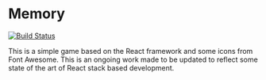 Memory
======

[![Build Status](https://secure.travis-ci.org/stephanedaviet/memory.svg?branch=master)](http://travis-ci.org/#!/stephanedaviet/memory)

This is a simple game based on the React framework and some icons from Font
Awesome. This is an ongoing work made to be updated to reflect some state of the
art of React stack based development.
